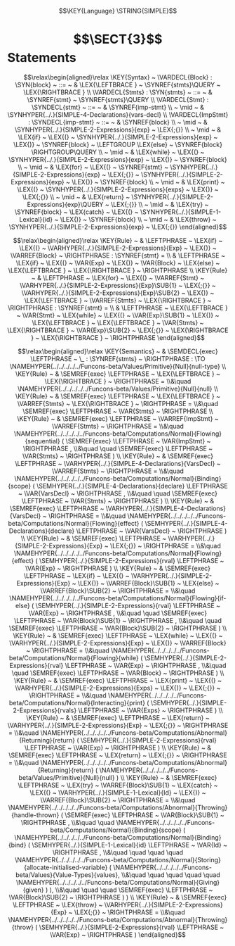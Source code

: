$$\KEY{Language} \STRING{SIMPLE}$$

# $$\SECT{3}$$ Statements
           


$$\relax\begin{aligned}\relax
  \KEY{Syntax} ~ 
    \VARDECL{Block} : \SYN{block}
      ~ ::= ~ & \LEX{\LEFTBRACE } ~ \SYNREF{stmts}\QUERY ~ \LEX{\RIGHTBRACE }
    \\
    \VARDECL{Stmts} : \SYN{stmts}
      ~ ::= ~ & \SYNREF{stmt} ~ \SYNREF{stmts}\QUERY
    \\
    \VARDECL{Stmt} : \SYNDECL{stmt}
      ~ ::= ~ &
      \SYNREF{imp-stmt} \\
      ~ \mid ~ &  \SYNHYPER{../.}{SIMPLE-4-Declarations}{vars-decl}
    \\
    \VARDECL{ImpStmt} : \SYNDECL{imp-stmt}
      ~ ::= ~ &
      \SYNREF{block} \\
      ~ \mid ~ &  \SYNHYPER{../.}{SIMPLE-2-Expressions}{exp} ~ \LEX{;{}} \\
      ~ \mid ~ &  \LEX{if} ~ \LEX{(} ~ \SYNHYPER{../.}{SIMPLE-2-Expressions}{exp} ~ \LEX{)} ~ \SYNREF{block} ~ \LEFTGROUP \LEX{else} ~ \SYNREF{block} \RIGHTGROUP\QUERY \\
      ~ \mid ~ &  \LEX{while} ~ \LEX{(} ~ \SYNHYPER{../.}{SIMPLE-2-Expressions}{exp} ~ \LEX{)} ~ \SYNREF{block} \\
      ~ \mid ~ &  \LEX{for} ~ \LEX{(} ~ \SYNREF{stmt} ~ \SYNHYPER{../.}{SIMPLE-2-Expressions}{exp} ~ \LEX{;{}} ~ \SYNHYPER{../.}{SIMPLE-2-Expressions}{exp} ~ \LEX{)} ~ \SYNREF{block} \\
      ~ \mid ~ &  \LEX{print} ~ \LEX{(} ~ \SYNHYPER{../.}{SIMPLE-2-Expressions}{exps} ~ \LEX{)} ~ \LEX{;{}} \\
      ~ \mid ~ &  \LEX{return} ~ \SYNHYPER{../.}{SIMPLE-2-Expressions}{exp}\QUERY ~ \LEX{;{}} \\
      ~ \mid ~ &  \LEX{try} ~ \SYNREF{block} ~ \LEX{catch} ~ \LEX{(} ~ \SYNHYPER{../.}{SIMPLE-1-Lexical}{id} ~ \LEX{)} ~ \SYNREF{block} \\
      ~ \mid ~ &  \LEX{throw} ~ \SYNHYPER{../.}{SIMPLE-2-Expressions}{exp} ~ \LEX{;{}}
\end{aligned}$$

$$\relax\begin{aligned}\relax
  \KEY{Rule} ~ 
    & \LEFTPHRASE ~ \LEX{if} ~ \LEX{(} ~ \VARHYPER{../.}{SIMPLE-2-Expressions}{Exp} ~ \LEX{)} ~ \VARREF{Block} ~ \RIGHTPHRASE : \SYNREF{stmt} = \\
    & \LEFTPHRASE ~ \LEX{if} ~ \LEX{(} ~ \VAR{Exp} ~ \LEX{)} ~ \VAR{Block} ~ \LEX{else} ~ \LEX{\LEFTBRACE } ~ \LEX{\RIGHTBRACE } ~ \RIGHTPHRASE
\\
  \KEY{Rule} ~ 
    & \LEFTPHRASE ~ \LEX{for} ~ \LEX{(} ~ \VARREF{Stmt} ~ \VARHYPER{../.}{SIMPLE-2-Expressions}{Exp}\SUB{1} ~ \LEX{;{}} ~ \VARHYPER{../.}{SIMPLE-2-Expressions}{Exp}\SUB{2} ~ \LEX{)} ~ \LEX{\LEFTBRACE } ~ \VARREF{Stmts} ~ \LEX{\RIGHTBRACE } ~ \RIGHTPHRASE : \SYNREF{stmt} = \\
    & \LEFTPHRASE ~ \LEX{\LEFTBRACE } ~ \VAR{Stmt} ~ \LEX{while} ~ \LEX{(} ~ \VAR{Exp}\SUB{1} ~ \LEX{)} ~ \LEX{\LEFTBRACE } ~ \LEX{\LEFTBRACE } ~ \VAR{Stmts} ~ \LEX{\RIGHTBRACE } ~ \VAR{Exp}\SUB{2} ~ \LEX{;{}} ~ \LEX{\RIGHTBRACE } ~ \LEX{\RIGHTBRACE } ~ \RIGHTPHRASE
\end{aligned}$$

$$\relax\begin{aligned}\relax
  \KEY{Semantics} ~ 
  & \SEMDECL{exec} \LEFTPHRASE ~ \_ : \SYNREF{stmts} ~ \RIGHTPHRASE  
    :  \TO \NAMEHYPER{../../../../../Funcons-beta/Values/Primitive}{Null}{null-type}
\\
  \KEY{Rule} ~ 
    & \SEMREF{exec} \LEFTPHRASE ~ \LEX{\LEFTBRACE } ~ \LEX{\RIGHTBRACE } ~ \RIGHTPHRASE  = \\&\quad
      \NAMEHYPER{../../../../../Funcons-beta/Values/Primitive}{Null}{null}
\\
  \KEY{Rule} ~ 
    & \SEMREF{exec} \LEFTPHRASE ~ \LEX{\LEFTBRACE } ~ \VARREF{Stmts} ~ \LEX{\RIGHTBRACE } ~ \RIGHTPHRASE  = \\&\quad
      \SEMREF{exec} \LEFTPHRASE ~ \VAR{Stmts} ~ \RIGHTPHRASE 
\\
  \KEY{Rule} ~ 
    & \SEMREF{exec} \LEFTPHRASE ~ \VARREF{ImpStmt} ~ \VARREF{Stmts} ~ \RIGHTPHRASE  = \\&\quad
      \NAMEHYPER{../../../../../Funcons-beta/Computations/Normal}{Flowing}{sequential}
        ( \SEMREF{exec} \LEFTPHRASE ~ \VAR{ImpStmt} ~ \RIGHTPHRASE , \\&\quad \quad 
          \SEMREF{exec} \LEFTPHRASE ~ \VAR{Stmts} ~ \RIGHTPHRASE  )
\\
  \KEY{Rule} ~ 
    & \SEMREF{exec} \LEFTPHRASE ~ \VARHYPER{../.}{SIMPLE-4-Declarations}{VarsDecl} ~ \VARREF{Stmts} ~ \RIGHTPHRASE  = \\&\quad
      \NAMEHYPER{../../../../../Funcons-beta/Computations/Normal}{Binding}{scope}
        ( \SEMHYPER{../.}{SIMPLE-4-Declarations}{declare} \LEFTPHRASE ~ \VAR{VarsDecl} ~ \RIGHTPHRASE , \\&\quad \quad 
          \SEMREF{exec} \LEFTPHRASE ~ \VAR{Stmts} ~ \RIGHTPHRASE  )
\\
  \KEY{Rule} ~ 
    & \SEMREF{exec} \LEFTPHRASE ~ \VARHYPER{../.}{SIMPLE-4-Declarations}{VarsDecl} ~ \RIGHTPHRASE  = \\&\quad
      \NAMEHYPER{../../../../../Funcons-beta/Computations/Normal}{Flowing}{effect}
        ( \SEMHYPER{../.}{SIMPLE-4-Declarations}{declare} \LEFTPHRASE ~ \VAR{VarsDecl} ~ \RIGHTPHRASE  )
\\
  \KEY{Rule} ~ 
    & \SEMREF{exec} \LEFTPHRASE ~ \VARHYPER{../.}{SIMPLE-2-Expressions}{Exp} ~ \LEX{;{}} ~ \RIGHTPHRASE  = \\&\quad
      \NAMEHYPER{../../../../../Funcons-beta/Computations/Normal}{Flowing}{effect}
        ( \SEMHYPER{../.}{SIMPLE-2-Expressions}{rval} \LEFTPHRASE ~ \VAR{Exp} ~ \RIGHTPHRASE  )
\\
  \KEY{Rule} ~ 
    & \SEMREF{exec} \LEFTPHRASE ~ \LEX{if} ~ \LEX{(} ~ \VARHYPER{../.}{SIMPLE-2-Expressions}{Exp} ~ \LEX{)} ~ \VARREF{Block}\SUB{1} ~ \LEX{else} ~ \VARREF{Block}\SUB{2} ~ \RIGHTPHRASE  = \\&\quad
      \NAMEHYPER{../../../../../Funcons-beta/Computations/Normal}{Flowing}{if-else}
        ( \SEMHYPER{../.}{SIMPLE-2-Expressions}{rval} \LEFTPHRASE ~ \VAR{Exp} ~ \RIGHTPHRASE , \\&\quad \quad 
          \SEMREF{exec} \LEFTPHRASE ~ \VAR{Block}\SUB{1} ~ \RIGHTPHRASE , \\&\quad \quad 
          \SEMREF{exec} \LEFTPHRASE ~ \VAR{Block}\SUB{2} ~ \RIGHTPHRASE  )
\\
  \KEY{Rule} ~ 
    & \SEMREF{exec} \LEFTPHRASE ~ \LEX{while} ~ \LEX{(} ~ \VARHYPER{../.}{SIMPLE-2-Expressions}{Exp} ~ \LEX{)} ~ \VARREF{Block} ~ \RIGHTPHRASE  = \\&\quad
      \NAMEHYPER{../../../../../Funcons-beta/Computations/Normal}{Flowing}{while}
        ( \SEMHYPER{../.}{SIMPLE-2-Expressions}{rval} \LEFTPHRASE ~ \VAR{Exp} ~ \RIGHTPHRASE , \\&\quad \quad 
          \SEMREF{exec} \LEFTPHRASE ~ \VAR{Block} ~ \RIGHTPHRASE  )
\\
  \KEY{Rule} ~ 
    & \SEMREF{exec} \LEFTPHRASE ~ \LEX{print} ~ \LEX{(} ~ \VARHYPER{../.}{SIMPLE-2-Expressions}{Exps} ~ \LEX{)} ~ \LEX{;{}} ~ \RIGHTPHRASE  = \\&\quad
      \NAMEHYPER{../../../../../Funcons-beta/Computations/Normal}{Interacting}{print}
        ( \SEMHYPER{../.}{SIMPLE-2-Expressions}{rvals} \LEFTPHRASE ~ \VAR{Exps} ~ \RIGHTPHRASE  )
\\
  \KEY{Rule} ~ 
    & \SEMREF{exec} \LEFTPHRASE ~ \LEX{return} ~ \VARHYPER{../.}{SIMPLE-2-Expressions}{Exp} ~ \LEX{;{}} ~ \RIGHTPHRASE  = \\&\quad
      \NAMEHYPER{../../../../../Funcons-beta/Computations/Abnormal}{Returning}{return}
        ( \SEMHYPER{../.}{SIMPLE-2-Expressions}{rval} \LEFTPHRASE ~ \VAR{Exp} ~ \RIGHTPHRASE  )
\\
  \KEY{Rule} ~ 
    & \SEMREF{exec} \LEFTPHRASE ~ \LEX{return} ~ \LEX{;{}} ~ \RIGHTPHRASE  = \\&\quad
      \NAMEHYPER{../../../../../Funcons-beta/Computations/Abnormal}{Returning}{return}
        ( \NAMEHYPER{../../../../../Funcons-beta/Values/Primitive}{Null}{null} )
\\
  \KEY{Rule} ~ 
    & \SEMREF{exec} \LEFTPHRASE ~ \LEX{try} ~ \VARREF{Block}\SUB{1} ~ \LEX{catch} ~ \LEX{(} ~ \VARHYPER{../.}{SIMPLE-1-Lexical}{Id} ~ \LEX{)} ~ \VARREF{Block}\SUB{2} ~ \RIGHTPHRASE  = \\&\quad
      \NAMEHYPER{../../../../../Funcons-beta/Computations/Abnormal}{Throwing}{handle-thrown}
        ( \SEMREF{exec} \LEFTPHRASE ~ \VAR{Block}\SUB{1} ~ \RIGHTPHRASE , \\&\quad \quad 
          \NAMEHYPER{../../../../../Funcons-beta/Computations/Normal}{Binding}{scope}
            ( \NAMEHYPER{../../../../../Funcons-beta/Computations/Normal}{Binding}{bind}
                ( \SEMHYPER{../.}{SIMPLE-1-Lexical}{id} \LEFTPHRASE ~ \VAR{Id} ~ \RIGHTPHRASE , \\&\quad \quad \quad \quad 
                  \NAMEHYPER{../../../../../Funcons-beta/Computations/Normal}{Storing}{allocate-initialised-variable}
                    ( \NAMEHYPER{../../../../../Funcons-beta/Values}{Value-Types}{values}, \\&\quad \quad \quad \quad \quad 
                      \NAMEHYPER{../../../../../Funcons-beta/Computations/Normal}{Giving}{given} ) ), \\&\quad \quad \quad 
              \SEMREF{exec} \LEFTPHRASE ~ \VAR{Block}\SUB{2} ~ \RIGHTPHRASE  ) )
\\
  \KEY{Rule} ~ 
    & \SEMREF{exec} \LEFTPHRASE ~ \LEX{throw} ~ \VARHYPER{../.}{SIMPLE-2-Expressions}{Exp} ~ \LEX{;{}} ~ \RIGHTPHRASE  = \\&\quad
      \NAMEHYPER{../../../../../Funcons-beta/Computations/Abnormal}{Throwing}{throw}
        ( \SEMHYPER{../.}{SIMPLE-2-Expressions}{rval} \LEFTPHRASE ~ \VAR{Exp} ~ \RIGHTPHRASE  )
\end{aligned}$$



[Funcons-beta]: /CBS-beta/math/Funcons-beta
  "FUNCONS-BETA"
[Unstable-Funcons-beta]: /CBS-beta/math/Unstable-Funcons-beta
  "UNSTABLE-FUNCONS-BETA"
[Languages-beta]: /CBS-beta/math/Languages-beta
  "LANGUAGES-BETA"
[Unstable-Languages-beta]: /CBS-beta/math/Unstable-Languages-beta
  "UNSTABLE-LANGUAGES-BETA"
[CBS-beta]: /CBS-beta 
  "CBS-BETA"
